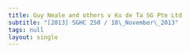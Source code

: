 ```yaml
---
title: Guy Neale and others v Ku de Ta SG Pte Ltd
subtitle: "[2013] SGHC 250 / 18\_November\_2013"
tags: null
layout: single
---
```


